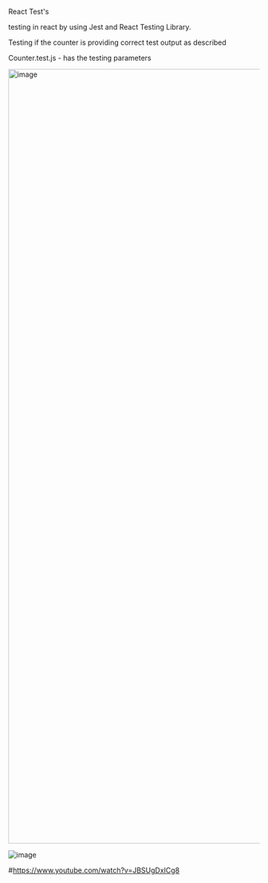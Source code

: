 React Test's

testing in react by using Jest and React Testing Library.

Testing if the counter is providing correct test output as described

Counter.test.js - has the testing parameters

<img width="1552" alt="image" src="https://user-images.githubusercontent.com/30629172/177083205-2fbfa1c1-9f36-468b-8442-de6a5675f05f.png">


![image](https://user-images.githubusercontent.com/30629172/177083325-82c8dd9b-1792-4fe9-86f1-e1d923475d51.png)

#https://www.youtube.com/watch?v=JBSUgDxICg8


